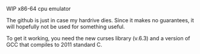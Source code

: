 WIP x86-64 cpu emulator

The github is just in case my hardrive dies. Since it makes no guarantees, it will hopefully not be used for something useful.

To get it working, you need the new curses library (v.6.3) and a version of GCC that compiles to 2011 standard C.
